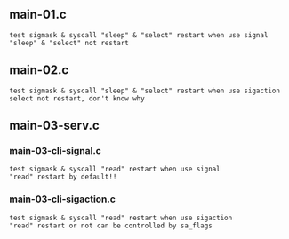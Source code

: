 ## main-01.c
    test sigmask & syscall "sleep" & "select" restart when use signal
    "sleep" & "select" not restart

## main-02.c
    test sigmask & syscall "sleep" & "select" restart when use sigaction
    select not restart, don't know why

## main-03-serv.c
### main-03-cli-signal.c
    test sigmask & syscall "read" restart when use signal
    "read" restart by default!!
### main-03-cli-sigaction.c
    test sigmask & syscall "read" restart when use sigaction
    "read" restart or not can be controlled by sa_flags

